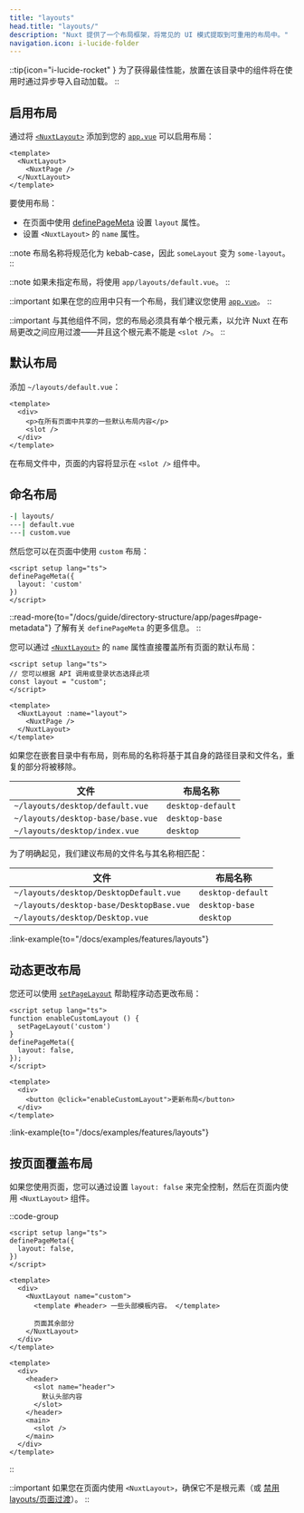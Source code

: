 ```yaml
---
title: "layouts"
head.title: "layouts/"
description: "Nuxt 提供了一个布局框架，将常见的 UI 模式提取到可重用的布局中。"
navigation.icon: i-lucide-folder
---
```


::tip{icon="i-lucide-rocket" }
为了获得最佳性能，放置在该目录中的组件将在使用时通过异步导入自动加载。
::

## 启用布局

通过将 [`<NuxtLayout>`](/docs/api/components/nuxt-layout) 添加到您的 [`app.vue`](/docs/guide/directory-structure/app) 可以启用布局：

```vue [app/app.vue]
<template>
  <NuxtLayout>
    <NuxtPage />
  </NuxtLayout>
</template>
```

要使用布局：
- 在页面中使用 [definePageMeta](/docs/api/utils/define-page-meta) 设置 `layout` 属性。
- 设置 `<NuxtLayout>` 的 `name` 属性。

::note
布局名称将规范化为 kebab-case，因此 `someLayout` 变为 `some-layout`。
::

::note
如果未指定布局，将使用 `app/layouts/default.vue`。
::

::important
如果在您的应用中只有一个布局，我们建议您使用 [`app.vue`](/docs/guide/directory-structure/app)。
::

::important
与其他组件不同，您的布局必须具有单个根元素，以允许 Nuxt 在布局更改之间应用过渡——并且这个根元素不能是 `<slot />`。
::

## 默认布局

添加 `~/layouts/default.vue`：

```vue [app/layouts/default.vue]
<template>
  <div>
    <p>在所有页面中共享的一些默认布局内容</p>
    <slot />
  </div>
</template>
```

在布局文件中，页面的内容将显示在 `<slot />` 组件中。

## 命名布局

```bash [目录结构]
-| layouts/
---| default.vue
---| custom.vue
```

然后您可以在页面中使用 `custom` 布局：

```vue twoslash [pages/about.vue]
<script setup lang="ts">
definePageMeta({
  layout: 'custom'
})
</script>
```

::read-more{to="/docs/guide/directory-structure/app/pages#page-metadata"}
了解有关 `definePageMeta` 的更多信息。
::

您可以通过 [`<NuxtLayout>`](/docs/api/components/nuxt-layout) 的 `name` 属性直接覆盖所有页面的默认布局：

```vue [app/app.vue]
<script setup lang="ts">
// 您可以根据 API 调用或登录状态选择此项
const layout = "custom";
</script>

<template>
  <NuxtLayout :name="layout">
    <NuxtPage />
  </NuxtLayout>
</template>
```

如果您在嵌套目录中有布局，则布局的名称将基于其自身的路径目录和文件名，重复的部分将被移除。

文件 | 布局名称
-- | --
`~/layouts/desktop/default.vue` | `desktop-default`
`~/layouts/desktop-base/base.vue` | `desktop-base`
`~/layouts/desktop/index.vue` | `desktop`

为了明确起见，我们建议布局的文件名与其名称相匹配：

文件 | 布局名称
-- | --
`~/layouts/desktop/DesktopDefault.vue` | `desktop-default`
`~/layouts/desktop-base/DesktopBase.vue` | `desktop-base`
`~/layouts/desktop/Desktop.vue` | `desktop`

:link-example{to="/docs/examples/features/layouts"}

## 动态更改布局

您还可以使用 [`setPageLayout`](/docs/api/utils/set-page-layout) 帮助程序动态更改布局：

```vue twoslash
<script setup lang="ts">
function enableCustomLayout () {
  setPageLayout('custom')
}
definePageMeta({
  layout: false,
});
</script>

<template>
  <div>
    <button @click="enableCustomLayout">更新布局</button>
  </div>
</template>
```

:link-example{to="/docs/examples/features/layouts"}

## 按页面覆盖布局

如果您使用页面，您可以通过设置 `layout: false` 来完全控制，然后在页面内使用 `<NuxtLayout>` 组件。

::code-group

```vue [app/pages/index.vue]
<script setup lang="ts">
definePageMeta({
  layout: false,
})
</script>

<template>
  <div>
    <NuxtLayout name="custom">
      <template #header> 一些头部模板内容。 </template>

      页面其余部分
    </NuxtLayout>
  </div>
</template>
```

```vue [app/layouts/custom.vue]
<template>
  <div>
    <header>
      <slot name="header">
        默认头部内容
      </slot>
    </header>
    <main>
      <slot />
    </main>
  </div>
</template>
```

::

::important
如果您在页面内使用 `<NuxtLayout>`，确保它不是根元素（或 [禁用layouts/页面过渡](/docs/getting-started/transitions#disable-transitions)）。
::
